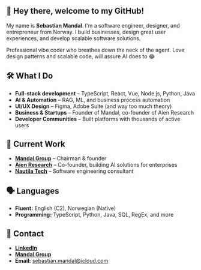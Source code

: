 ## 👋 Hey there, welcome to my GitHub!

My name is **Sebastian Mandal**. I'm a software engineer, designer, and entrepreneur from Norway. I build businesses, design great user experiences, and develop scalable software solutions.

Professional vibe coder who breathes down the neck of the agent. Love design patterns and scalable code, will assure AI does to 😂

## 🛠 What I Do
- **Full-stack development** – TypeScript, React, Vue, Node.js, Python, Java
- **AI & Automation** – RAG, ML, and business process automation
- **UI/UX Design** – Figma, Adobe Suite (and way too much theory)
- **Business & Startups** – Founder of Mandal, co-founder of Aien Research
- **Developer Communities** – Built platforms with thousands of active users

## 🚀 Current Work
- **[Mandal Group](https://www.mandal.group)** – Chairman & founder
- **[Aien Research](https://www.aien.no)** – Co-founder, building AI solutions for enterprises
- **[Nautila Tech](https://www.nautila.tech)** – Software engineering consultant

## 🗣 Languages
- **Fluent:** English (C2), Norwegian (Native)
- **Programming:** TypeScript, Python, Java, SQL, RegEx, and more

## 📇 Contact
- **[LinkedIn](https://www.linkedin.com/in/sebmandal/)**
- **[Mandal Group](https://www.mandal.group)**
- **Email:** sebastian.mandal@icloud.com
